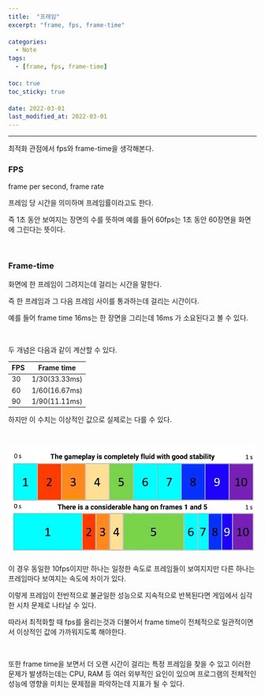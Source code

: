 ```yaml
---
title:  "프레임"
excerpt: "frame, fps, frame-time"

categories:
  - Note
tags:
  - [frame, fps, frame-time]

toc: true
toc_sticky: true
 
date: 2022-03-01 
last_modified_at: 2022-03-01
---  
```


***

최적화 관점에서 fps와 frame-time을 생각해본다. 

### FPS

frame per second, frame rate

프레임 당 시간을 의미하며 프레임률이라고도 한다. 

즉 1초 동안 보여지는 장면의 수를 뜻하며 예를 들어 60fps는 1초 동안 60장면을 화면에 그린다는 뜻이다. 

<br>

### Frame-time

화면에 한 프레임이 그려지는데 걸리는 시간을 말한다.  

즉 한 프레임과 그 다음 프레임 사이를 통과하는데 걸리는 시간이다. 

예를 들어 frame time 16ms는 한 장면을 그리는데 16ms 가 소요된다고 볼 수 있다.  

<br>

두 개념은 다음과 같이 계산할 수 있다. 

|FPS|Frame time|
|---|----------|
|30|1/30(33.33ms)|
|60|1/60(16.67ms)|
|90|1/90(11.11ms)|

하지만 이 수치는 이상적인 값으로 실제로는 다를 수 있다. 

<br>

![fps vs frame-time](/assets/images/posting/20220301/fpsvsframe-time.png)

이 경우 동일한 10fps이지만 하나는 일정한 속도로 프레임들이 보여지지만 다른 하나는 프레임마다 보여지는 속도에 차이가 있다.  

이렇게 프레임이 전반적으로 불균일한 성능으로 지속적으로 반복된다면 게임에서 심각한 시차 문제로 나타날 수 있다.  

따라서 최적화할 때 fps를 올리는것과 더불어서 frame time이 전체적으로 일관적이면서 이상적인 값에 가까워지도록 해야한다. 

<br>

또한 frame time을 보면서 더 오랜 시간이 걸리는 특정 프레임을 찾을 수 있고 이러한 문제가 발생하는데는 CPU, RAM 등 여러 외부적인 요인이 있으며 프로그램의 전체적인 성능에 영향을 미치는 문제점을 파악하는데 지표가 될 수 있다. 
